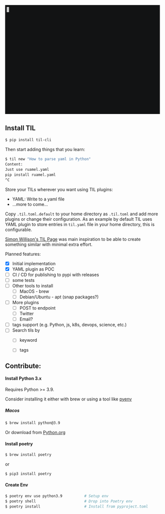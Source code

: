 


<img src="./assets/demo.gif"/>

## Install TIL
```bash
$ pip install til-cli
```

Then start adding things that you learn:
```bash
$ til new "How to parse yaml in Python"
Content:
Just use ruamel.yaml
pip install ruamel.yaml
^C
```

Store your TILs wherever you want using TIL plugins:
- YAML: Write to a yaml file
- ...more to come...

Copy `.til.toml.default` to your home directory as `.til.toml` and add more plugins or change their configuration.
As an example by default TIL uses YAML plugin to store entries in `til.yaml` file in your home directory, this is configurable.

[Simon Willison's TIL Page](https://til.simonwillison.net/) was main inspiration to be able to create something similar with minimal extra effort.

Planned features:
- [x] Initial implementation
- [x] YAML plugin as POC
- [ ] CI / CD for publishing to pypi with releases
- [ ] some tests
- [ ] Other tools to install
    - [ ] MacOS - brew
    - [ ] Debian/Ubuntu - apt (snap packages?)
- [ ] More plugins
    - [ ] POST to endpoint
    - [ ] Twitter
    - [ ] Email?
- [ ] tags support (e.g. Python, js, k8s, devops, science, etc.)
- [ ] Search tils by
    - [ ] keyword
    - [ ] tags


## Contribute:
#### Install Python 3.x
Requires Python >= 3.9.

Consider installing it either with brew or using a tool like [pyenv](https://github.com/pyenv/pyenv)

##### Macos
```bash
$ brew install python@3.9
```

Or download from [Python.org](https://www.python.org/downloads/)

#### Install poetry
```bash
$ brew install poetry

```
or

```bash
$ pip3 install poetry
```

#### Create Env
```bash
$ poetry env use python3.9          # Setup env
$ poetry shell                      # Drop into Poetry env
$ poetry install                    # Install from pyproject.toml
```

